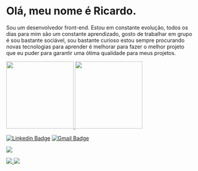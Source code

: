 # Olá, meu nome é Ricardo.

Sou um desenvolvedor front-end. Estou em constante evolução, todos os dias para mim são um constante aprendizado, gosto de trabalhar em grupo é sou bastante sociável, sou bastante curioso estou sempre procurando novas tecnologias para aprender é melhorar para fazer o melhor projeto que eu puder para garantir uma ótima qualidade para meus projetos.

<div>
<a href="https://github.com/ricardosousabr">
<img height="180em" src="https://github-readme-stats.vercel.app/api/top-langs/?username=sricardosousabr&layout=compact&langs_count=7&theme=dracula"/>
<img height="180em" src="https://github-readme-stats.vercel.app/api?username=sricardosousabr&show_icons=true&theme=dracula&include_all_commits=true&count_private=true"/>
</div>

[![Linkedin Badge](https://img.shields.io/badge/-LinkedIn-blue?style=flat-square&logo=Linkedin&logoColor=white&linkhttps://www.linkedin.com/in/ricardo-sousa-oliveira/)](https://www.linkedin.com/in/ricardo-sousa-oliveira/)
[![Gmail Badge](https://img.shields.io/badge/-ricardo.br.pi@gmail.com-bb7df5?style=flat-square&logo=Gmail&logoColor=white&link=mailto:ricardo.br.pi@gmail.com)](mailto:ricardo.br.pi@gmail.com)

<a href="https://instagram.com/ricardosousa.br" target="_blank"><img src="https://img.shields.io/badge/-Instagram-%23E4405F?style=for-the-badge&logo=instagram&logoColor=white" target="_blank"></a>

<a href="https://www.linkedin.com/in/ricardo-sousa-oliveira" rel="nofollow">
  <img src="https://camo.githubusercontent.com/a493f6833f99fb3c85788d6d9305e6b7a42b838e5ee5d138fd9a8214a7e77472/68747470733a2f2f696d672e736869656c64732e696f2f62616467652f6c696e6b6564696e2d2532333030373742352e7376673f267374796c653d666f722d7468652d6261646765266c6f676f3d6c696e6b6564696e266c6f676f436f6c6f723d7768697465" data-canonical-src="https://img.shields.io/badge/linkedin-%230077B5.svg?&amp;style=for-the-badge&amp;logo=linkedin&amp;logoColor=white" style="max-width: 100%;">
</a>

<a href="mailto:ricardo.br.pi@gmail.com">
  <img src="https://camo.githubusercontent.com/93c91debf7ab9aced59afb338e9b267a4253693eb1daa5f486f80c929848095b/68747470733a2f2f696d672e736869656c64732e696f2f62616467652f676d61696c2d4431343833362e7376673f267374796c653d666f722d7468652d6261646765266c6f676f3d676d61696c266c6f676f436f6c6f723d7768697465" data-canonical-src="https://img.shields.io/badge/gmail-D14836.svg?&amp;style=for-the-badge&amp;logo=gmail&amp;logoColor=white" style="max-width: 100%;">
</a>

